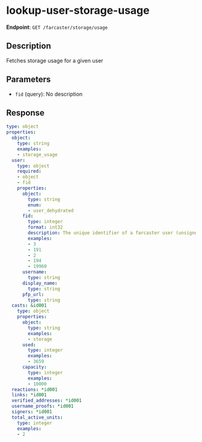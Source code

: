 # lookup-user-storage-usage

**Endpoint**: `GET /farcaster/storage/usage`

## Description
Fetches storage usage for a given user

## Parameters
- `fid` (query): No description

## Response
```yaml
type: object
properties:
  object:
    type: string
    examples:
    - storage_usage
  user:
    type: object
    required:
    - object
    - fid
    properties:
      object:
        type: string
        enum:
        - user_dehydrated
      fid:
        type: integer
        format: int32
        description: The unique identifier of a farcaster user (unsigned integer)
        examples:
        - 3
        - 191
        - 2
        - 194
        - 19960
      username:
        type: string
      display_name:
        type: string
      pfp_url:
        type: string
  casts: &id001
    type: object
    properties:
      object:
        type: string
        examples:
        - storage
      used:
        type: integer
        examples:
        - 3659
      capacity:
        type: integer
        examples:
        - 10000
  reactions: *id001
  links: *id001
  verified_addresses: *id001
  username_proofs: *id001
  signers: *id001
  total_active_units:
    type: integer
    examples:
    - 2
```
